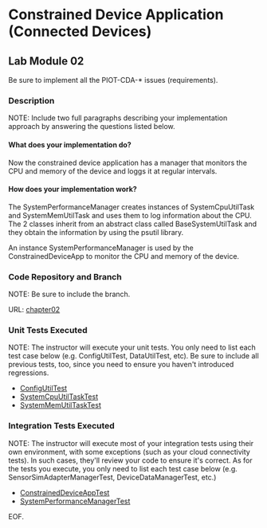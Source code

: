 # Constrained Device Application (Connected Devices)

## Lab Module 02

Be sure to implement all the PIOT-CDA-\* issues (requirements).

### Description

NOTE: Include two full paragraphs describing your implementation approach by answering the questions listed below.

#### What does your implementation do?

Now the constrained device application has a manager that monitors the CPU and memory of the device and loggs it at regular intervals.

#### How does your implementation work?

The SystemPerformanceManager creates instances of SystemCpuUtilTask and SystemMemUtilTask and uses them to log information about the CPU. The 2 classes inherit from an abstract class called BaseSystemUtilTask and they obtain the information by using the psutil library.

An instance SystemPerformanceManager is used by the ConstrainedDeviceApp to monitor the CPU and memory of the device.

### Code Repository and Branch

NOTE: Be sure to include the branch.

URL: [chapter02](https://github.com/SantiagoRR2004/PIC-python-components/tree/chapter02)

### Unit Tests Executed

NOTE: The instructor will execute your unit tests. You only need to list each test case below
(e.g. ConfigUtilTest, DataUtilTest, etc). Be sure to include all previous tests, too,
since you need to ensure you haven't introduced regressions.

- [ConfigUtilTest](https://github.com/SantiagoRR2004/PIC-python-components/blob/main/src/test/python/programmingtheiot/part01/unit/common/ConfigUtilTest.py)
- [SystemCpuUtilTaskTest](https://github.com/SantiagoRR2004/PIC-python-components/blob/main/src/test/python/programmingtheiot/part01/unit/system/SystemCpuUtilTaskTest.py)
- [SystemMemUtilTaskTest](https://github.com/SantiagoRR2004/PIC-python-components/blob/main/src/test/python/programmingtheiot/part01/unit/system/SystemMemUtilTaskTest.py)

### Integration Tests Executed

NOTE: The instructor will execute most of your integration tests using their own environment, with
some exceptions (such as your cloud connectivity tests). In such cases, they'll review
your code to ensure it's correct. As for the tests you execute, you only need to list each
test case below (e.g. SensorSimAdapterManagerTest, DeviceDataManagerTest, etc.)

- [ConstrainedDeviceAppTest](https://github.com/SantiagoRR2004/PIC-python-components/blob/main/src/test/python/programmingtheiot/part01/integration/app/ConstrainedDeviceAppTest.py)
- [SystemPerformanceManagerTest](https://github.com/SantiagoRR2004/PIC-python-components/blob/main/src/test/python/programmingtheiot/part01/integration/system/SystemPerformanceManagerTest.py)

EOF.
